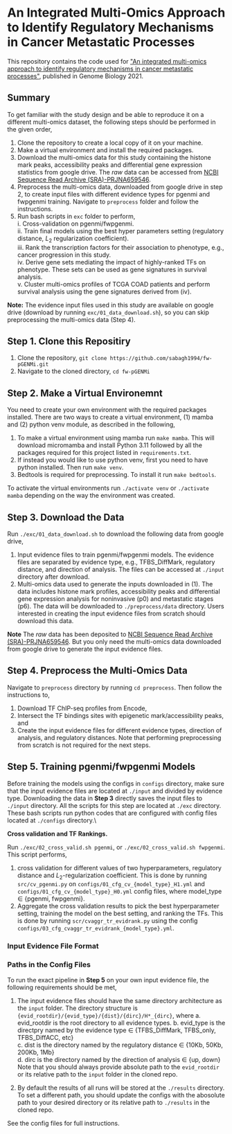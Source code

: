 # An Integrated Multi-Omics Approach to Identify Regulatory Mechanisms in Cancer Metastatic Processes

This repository contains the code used for ["An integrated multi-omics approach to identify regulatory mechanisms in cancer metastatic processes"](https://genomebiology.biomedcentral.com/articles/10.1186/s13059-020-02213-x), published in Genome Biology 2021.
## Summary
To get familiar with the study design and be able to reproduce it on a different multi-omics dataset, the following steps should be performed in the given order,
1) Clone the repository to create a local copy of it on your machine.
2) Make a virtual environment and install the required packages.
3) Download the multi-omics data for this study containing the histone mark peaks, accessibility peaks and differential gene expression statistics from google drive.
   The *raw* data can be accessed from [NCBI Sequence Read Archive (SRA)-PRJNA659546](https://www.ncbi.nlm.nih.gov/sra/?term=PRJNA659546).
4) Preprocess the multi-omics data, downloaded from google drive in step 2, to create input files with different evidence types for pgenmi and fwpgenmi training. 
   Navigate to `preprocess` folder and follow the instructions.
5) Run bash scripts in `exc` folder to perform,\
   i. Cross-validation on pgenmi/fwpgenmi.\
   ii. Train final models using the best hyper parameters setting (regulatory distance, $L_2$ regularization coefficient).\
   iii. Rank the transcription factors for their association to phenotype, e.g., cancer progression in this study.\
   iv. Derive gene sets mediating the impact of highly-ranked TFs on phenotype. These sets can be used as gene signatures in survival analysis.\
   v. Cluster multi-omics profiles of TCGA COAD patients and perform survival analysis using the gene signatures derived from (iv).

**Note:** The evidence input files used in this study are available on google drive (download by running `exc/01_data_download.sh`), so you can skip preprocessing the multi-omics data (Step 4).


## Step 1. Clone this Repositiry
1. Clone the repository, `git clone https://github.com/sabagh1994/fw-pGENMi.git`
2. Navigate to the cloned directory, `cd fw-pGENMi`

## Step 2. Make a Virtual Environemnt
You need to create your own environment with the required packages installed. There are two ways to create a virtual environment, (1) mamba and (2) python venv module, as described in the following,
1. To make a virtual environment using mamba run `make mamba`. This will download micromamba and install Python 3.11 followed by all the packages 
   required for this project listed in `requirements.txt`.
2. If instead you would like to use python venv, first you need to have python installed. Then run `make venv`.
3. Bedtools is required for preprocessing. To install it run `make bedtools`.

To activate the virtual environments run `./activate venv` or `./activate mamba` depending on the way the environment was created.

## Step 3. Download the Data
Run `./exc/01_data_download.sh` to download the following data from google drive,
1. Input evidence files to train pgenmi/fwpgenmi models. The evidence files are separated by evidence type, e.g., TFBS_DiffMark,
   regulatory distance, and direction of analysis. The files can be accessed at `./input` directory after download.
2. Multi-omics data used to generate the inputs downloaded in (1). The data includes histone mark profiles, accessibility peaks and differential gene expression analysis for noninvasive (p0) and metastatic stages (p6). The data will be downloaded to `./preprocess/data` directory. Users interested in creating the input evidence files from scratch should download this data.

**Note** The *raw* data has been deposited to [NCBI Sequence Read Archive (SRA)-PRJNA659546](https://www.ncbi.nlm.nih.gov/sra/?term=PRJNA659546). But you only need the multi-omics data downloaded from google drive to generate the input evidence files. 

## Step 4. Preprocess the Multi-Omics Data
Navigate to `preprocess` directory by running `cd preprocess`. Then follow the instructions to, 
1. Download TF ChIP-seq profiles from Encode,
2. Intersect the TF bindings sites with epigenetic mark/accessibility peaks, and
3. Create the input evidence files for different evidence types, direction of analysis, and regulatory distances.
Note that performing preprocessing from scratch is not required for the next steps.

## Step 5. Training pgenmi/fwpgenmi Models
Before training the models using the configs in `configs` directory, make sure that the input evidence files are located at `./input` and divided by evidence type. Downloading the data in **Step 3** directly saves the input files to `./input` directory. All the scripts for this step are located at `./exc` directory. These bash scripts run python codes that are configured with config files located at `./configs` directory.\


**Cross validation and TF Rankings.**

Run `./exc/02_cross_valid.sh pgenmi`, or `./exc/02_cross_valid.sh fwpgenmi`. This script performs,
1. cross validation for different values of two hyperparameters, regulatory distance and $L_2$-regularization coefficient. This is done by running `src/cv_pgenmi.py`
   on `configs/01_cfg_cv_{model_type}_H1.yml` and `configs/01_cfg_cv_{model_type}_H0.yml` config files, where model_type $\in$ {pgenmi, fwpgenmi}.
2. Aggregate the cross validation results to pick the best hyperparameter setting, training the model on the best setting, and ranking the TFs.
   This is done by running `scr/cvaggr_tr_evidrank.py` using the config `configs/03_cfg_cvaggr_tr_evidrank_{model_type}.yml`.

### Input Evidence File Format

### Paths in the Config Files
To run the exact pipeline in **Step 5** on your own input evidence file, the following requirements should be met,
1. The input evidence files should have the same directory architecture as the `input` folder. The directory structure is
   `{evid_rootdir}/{evid_type}/{dist}/{dirc}/H*_{dirc}`, where
   a. evid_rootdir is the root directory to all evidence types.
   b. evid_type is the directpry named by the evidence type $\in$ {TFBS_DiffMark, TFBS_only, TFBS_DiffACC, etc}\
   c. dist is the directory named by the regulatory distance $\in$ {10Kb, 50Kb, 200Kb, 1Mb}\
   d. dirc is the directory named by the direction of analysis $\in$ {up, down}
   Note that you should always provide absolute path to the `evid_rootdir` or its relative path to the `input` folder in the cloned repo.
   
2. By default the results of all runs will be stored at the `./results` directory. To set a different path, you should update the configs
   with the abosolute path to your desired directory or its relative path to `./results` in the cloned repo.

See the config files for full instructions.
   


<!--- # Data:

To get the processed evidence files used as the input of pgenmi/fwpgenmi
download, wget, ... . This will result in a folder named "input" in the fw-pgenmi folder.

notes on the hierarchy of evidence files input/(evidence_type_name)/(evidence_distance)/(direction_of_analysis)/H0_(direction_of_analysis) or H1_(direction_of_analysis) 

also some instructions on the format of the input (inluding the column tags TF_mark_direction) that the mark order should not change 

# Step 1: Cross Validation:

Cross validation is required to find the best evidence distance and regularization coefficient for each evidence type.
To do cross validation for pgenmi navigate to pgenmi folder (cd pgenmi).
To do cross validation for fwpgenmi navigate to fwpgenmi folder (cd fwpgenmi).

After cross validation the model is trained on the entire dataset which is then used to rank the transcription factors underlying the cancer progression.

# Step 2: Getting mediator genes:

After training the model in step 1, navigate to mediator_genest folder to get the genes mediating the impact of transcription factors on the phenotype, e.g. cancer progression. This can be done based on Posterior Odds Ratio (POR) or Ratio of Posterior Odds Ratios (RPORs).

# Step 3: Survival Analysis:

To cluster multi-omics profiles of TCGA-COAD (colorectal cancer) patients, navigate to coca folder. Most of the functions used for this step are adapted from https://knoweng.github.io.
-->
